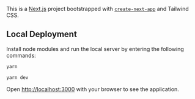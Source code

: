This is a [Next.js](https://nextjs.org/) project bootstrapped with [`create-next-app`](https://github.com/vercel/next.js/tree/canary/packages/create-next-app) and Tailwind CSS.

## Local Deployment

Install node modules and run the local server by entering the following commands:

```bash
yarn
```

```bash
yarn dev
```

Open [http://localhost:3000](http://localhost:3000) with your browser to see the application.